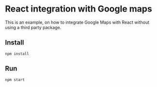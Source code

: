 # React integration with Google maps

This is an example, on how to integrate Google Maps with React without using a third party package.

## Install

`npm install`

## Run

`npm start`
